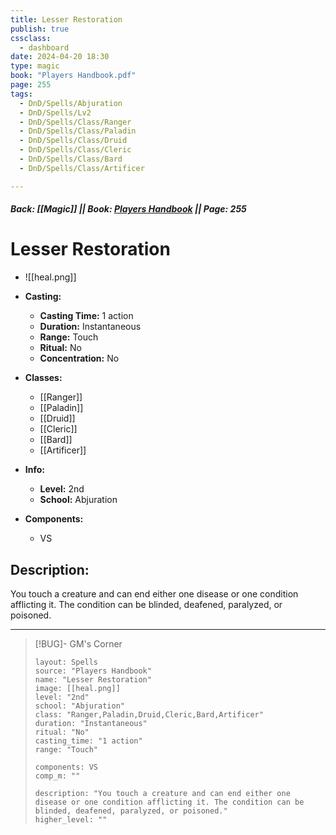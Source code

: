 ```yaml
---
title: Lesser Restoration
publish: true
cssclass:
  - dashboard
date: 2024-04-20 18:30
type: magic
book: "Players Handbook.pdf"
page: 255
tags:
  - DnD/Spells/Abjuration
  - DnD/Spells/Lv2
  - DnD/Spells/Class/Ranger
  - DnD/Spells/Class/Paladin
  - DnD/Spells/Class/Druid
  - DnD/Spells/Class/Cleric
  - DnD/Spells/Class/Bard
  - DnD/Spells/Class/Artificer

---
```


##### Back: [[Magic]] || Book: [Players Handbook](https://drive.google.com/drive/folders/1O5bhpYizcIT5xxAoLOuzCRht_PVS7VSG?usp=sharing) || Page: 255

# Lesser Restoration
- ![[heal.png]]
- **Casting:**
    - **Casting Time:** 1 action
    - **Duration:** Instantaneous
    - **Range:** Touch
    - **Ritual:** No
    - **Concentration:** No
- **Classes:**
    - [[Ranger]]
    - [[Paladin]]
    - [[Druid]]
    - [[Cleric]]
    - [[Bard]]
    - [[Artificer]]

- **Info:**
    - **Level:** 2nd
    - **School:** Abjuration
- **Components:**
    - VS


## Description:
You touch a creature and can end either one disease or one condition afflicting it. The condition can be blinded, deafened, paralyzed, or poisoned.



---

> [!BUG]- GM's Corner
>
> ```statblock
> layout: Spells
> source: "Players Handbook"
> name: "Lesser Restoration"
> image: [[heal.png]]
> level: "2nd"
> school: "Abjuration"
> class: "Ranger,Paladin,Druid,Cleric,Bard,Artificer"
> duration: "Instantaneous"
> ritual: "No"
> casting_time: "1 action"
> range: "Touch"
>
> components: VS
> comp_m: ""
>
> description: "You touch a creature and can end either one disease or one condition afflicting it. The condition can be blinded, deafened, paralyzed, or poisoned."
> higher_level: ""
> ```
